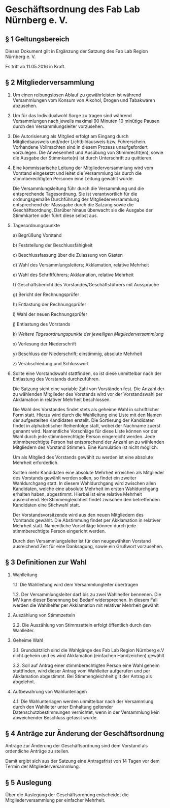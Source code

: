 Geschäftsordnung des Fab Lab Nürnberg e. V.
===========================================

§ 1 Geltungsbereich
------------------

Dieses Dokument gilt in Ergänzung der Satzung des Fab Lab Region Nürnberg e. V.

Es tritt ab 11.05.2016 in Kraft.

§ 2 Mitgliederversammlung
-------------------------

1. Um einen reibungslosen Ablauf zu gewährleisten ist während Versammlungen vom Konsum von Alkohol, Drogen und Tabakwaren abzusehen.

2. Um für das Individualwohl Sorge zu tragen sind während Versammlungen nach jeweils maximal 90 Minuten 10 minütige Pausen durch den Versammlungsleiter vorzusehen.

3. Die Autorisierung als Mitglied erfolgt am Eingang durch Mitgliedsausweis und/oder Lichtbildausweis bzw. Führerschein. Vorhandene Vollmachten sind in diesem Prozess unaufgefordert vorzulegen. Die Anwesenheit und Ausübung von Stimmrecht(en), sowie die Ausgabe der Stimmkarte(n) ist durch Unterschrift zu quittieren.

4. Eine kommissarische Leitung der Mitgliederversammlung wird vom Vorstand eingesetzt und leitet die Versammlung bis durch die stimmberechtigten Personen eine Leitung gewählt wurde.

    Die Versammlungsleitung führ durch die Versammlung und die entsprechende Tagesordnung. Sie ist verantwortlich für die ordnungsgemäße Durchführung der Mitgliederversammlung entsprechend der Massgabe durch die Satzung sowie die Geschäftsordnung. Darüber hinaus überwacht sie die Ausgabe der Stimmkarten oder führt diese selbst aus.

5. Tagesordnungspunkte
	
    a) Begrüßung Vorstand

    b) Feststellung der Beschlussfähigkeit

    c) Beschlussfassung über die Zulassung von Gästen

    d) Wahl des Versammlungsleiters; Akklamation, relative Mehrheit

    e) Wahl des Schriftführers; Akklamation, relative Mehrheit

    f) Geschäftsbericht des Vorstandes/Geschäftsführers mit Aussprache

    g) Bericht der Rechnungsprüfer

    h) Entlastung der Rechnungsprüfer

    i) Wahl der neuen Rechnungsprüfer

    j) Entlastung des Vorstands
      
    k) *Weitere Tagesordnungspunkte der jeweiligen Mitgliederversammlung*

    x) Verlesung der Niederschrift

    y) Beschluss der Niederschrift; einstimmig, absolute Mehrheit

    z) Verabschiedung und Schlusswort

6. Sollte eine Vorstandswahl stattfinden, so ist diese unmittelbar nach der Entlastung des Vorstands durchzuführen.

    Die Satzung sieht eine variable Zahl von Vorständen fest. Die Anzahl der zu wählenden Mitglieder des Vorstands wird vor der Vorstandswahl per Akklamation in relativer Mehrheit beschlossen.

    Die Wahl des Vorstandes findet stets als geheime Wahl in schriftlicher Form statt. Hierzu wird durch die Wahlleitung eine Liste mit den Namen der aufgestellten Kandidaten erstellt. Die Sortierung der Kandidaten findet in alphabetischer Reihenfolge statt, wobei der Nachname zuerst genannt wird. Namentliche Vorschläge für diese Liste können vor der Wahl durch jede stimmberechtigte Person eingereicht werden. Jede stimmberechtigte Person hat entsprechend der Anzahl an zu wählenden Mitgliedern des Vorstand Stimmen. Eine Kumulation ist nicht möglich.

    Um als Mitglied des Vorstands gewählt zu werden ist eine absolute Mehrheit erforderlich.

    Sollten mehr Kandidaten eine absolute Mehrheit erreichen als Mitglieder des Vorstands gewählt werden sollen, so findet ein zweiter Wahldurchgang statt. In diesem Wahldurchgang wird zwischen allen Kandidaten, welche eine absolute Mehrheit im ersten Wahldurchgang erhalten haben, abgestimmt. Hierbei ist eine relative Mehrheit ausreichend. Bei Stimmengleichheit findet zwischen den betreffenden Kandidaten eine Stichwahl statt.

    Der Vorstandsvorsitzende wird aus den neuen Mitgliedern des Vorstands gewählt. Die Abstimmung findet per Akklamation in relativer Mehrheit statt. Namentliche Vorschläge können durch jede stimmberechtigte Person eingericht werden.

    Durch den Versammlungsleiter ist für den neugewählten Vorstand ausreichend Zeit für eine Danksagung, sowie ein Grußwort vorzusehen.

§ 3 Definitionen zur Wahl
------------------------

1. Wahlleitung

    1.1. Die Wahlleitung wird dem Versammlungleiter übertragen

    1.2. Der Versammlungsleiter darf bis zu zwei Wahlhelfer bennenen. Die MV kann dieser Benennung bei Bedarf widersprechen. In diesem Fall werden die Wahlhelfer per Akklamation mit relativer Mehrheit gewählt

2. Auszählung von Stimmzetteln

    2.2. Die Auszählung von Stimmzetteln erfolgt öffentlich durch den Wahlleiter.

3. Geheime Wahl

    3.1. Grundsätzlich sind die Wahlgänge des Fab Lab Region Nürnberg e.V nicht geheim und es wird Akklamation (einfachen Handzeichen) gewählt

    3.2. Soll auf Antrag einer stimmberechtigten Person eine Wahl geheim stattfinden, wird dieser Antrag vom Wahlleiter aufgerufen und per Akklamation abgestimmt. Bei Stimmengleichheit gilt der Antrag als abgelehnt.

4. Aufbewahrung von Wahlunterlagen

    4.1. Die Wahlunterlagen werden unmittelbar nach der Versammlung durch den Wahlleiter unter Einhaltung geltender Datenschutzbestimmungen vernichtet, wenn in der Versammlung kein abweichender Beschluss gefasst wurde.


§ 4 Anträge zur Änderung der Geschäftsordnung
--------------------------------------------

Anträge zur Änderung der Geschäftsordnung sind dem Vorstand als ordentliche Anträge zu stellen.

Damit ergibt sich aus der Satzung eine Antragsfrist von 14 Tagen vor dem Termin der Mitgliederversammlung.

§ 5 Auslegung
------------

Über die Auslegung der Geschäftsordnung entscheidet die Mitgliederversammlung per einfacher Mehrheit.
